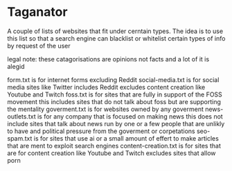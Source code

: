 # Taganator
A couple of lists of websites that fit under cerntain types. The idea is to use this list so that a search engine can blacklist or whitelist certain types of info by request of the user

legal note: these catagorisations are opinions not facts and a lot of it is alegid

form.txt is for internet forms excluding Reddit
social-media.txt is for social media sites like Twitter includes Reddit excludes content creation like Youtube and Twitch
foss.txt is for sites that are fully in support of the FOSS movement this includes sites that do not talk about foss but are supporting the mentality
goverment.txt is for websites owned by any goverment
news-outlets.txt is for any company that is focused on making news this does not include sites that talk about news run by one or a few people that are unlikly to have and political pressure from the goverment or corpetations
seo-spam.txt is for sites that use ai or a small amount of effert to make articles that are ment to exploit search engines
content-creation.txt is for sites that are for content creation like Youtube and Twitch excludes sites that allow porn
